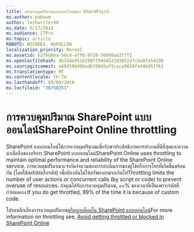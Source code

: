 ```yaml
---
title: การควบคุมปริมาณแบบออนไลน์ของ SharePoint
ms.author: pebaum
author: Techwriter40
ms.date: 9/17/2018
ms.audience: ITPro
ms.topic: article
ROBOTS: NOINDEX, NOFOLLOW
localization_priority: Normal
ms.assetid: b376d8ea-50c4-47f0-9720-50d80aa3f7f1
ms.openlocfilehash: 4b144e951b1997f9464522d3052dfcba0fa5d198
ms.sourcegitcommit: a65d196d00adb70045af5caca9828fe44b951f61
ms.translationtype: MT
ms.contentlocale: th-TH
ms.lasthandoff: 09/04/2019
ms.locfileid: "36750251"
---
```

# <a name="sharepoint-online-throttling"></a><span data-ttu-id="a24de-102">การควบคุมปริมาณ SharePoint แบบออนไลน์</span><span class="sxs-lookup"><span data-stu-id="a24de-102">SharePoint Online throttling</span></span>

<span data-ttu-id="a24de-103">SharePoint แบบออนไลน์ใช้การควบคุมปริมาณเพื่อรักษาประสิทธิภาพการทำงานที่ดีที่สุดและความน่าเชื่อถือของบริการ SharePoint แบบออนไลน์</span><span class="sxs-lookup"><span data-stu-id="a24de-103">SharePoint Online uses throttling to maintain optimal performance and reliability of the SharePoint Online service.</span></span> <span data-ttu-id="a24de-104">การควบคุมปริมาณจะจำกัดจำนวนของการดำเนินการของผู้ใช้หรือการโทรที่เกิดขึ้นพร้อมกัน (โดยใช้สคริปต์หรือรหัส) เพื่อป้องกันไม่ให้ทรัพยากรมากเกินไป</span><span class="sxs-lookup"><span data-stu-id="a24de-104">Throttling limits the number of user actions or concurrent calls (by script or code) to prevent overuse of resources.</span></span> <span data-ttu-id="a24de-105">ถ้าคุณได้รับการควบคุมปริมาณ, ๙๙% ของเวลาที่เป็นเพราะรหัสที่กำหนดเอง.</span><span class="sxs-lookup"><span data-stu-id="a24de-105">If you do get throttled, 99% of the time it is because of custom code.</span></span>
  
<span data-ttu-id="a24de-106">โปรดหลีกเลี่ยงการควบคุมปริมาณ[หรือถูกบล็อคใน SharePoint แบบออนไลน์](https://go.microsoft.com/fwlink/?linkid=2022019)</span><span class="sxs-lookup"><span data-stu-id="a24de-106">For more information on throttling see, [Avoid getting throttled or blocked in SharePoint Online](https://go.microsoft.com/fwlink/?linkid=2022019)</span></span>
  

